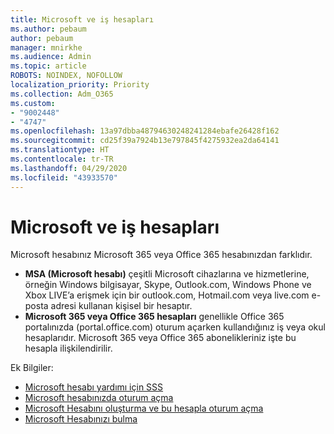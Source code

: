```yaml
---
title: Microsoft ve iş hesapları
ms.author: pebaum
author: pebaum
manager: mnirkhe
ms.audience: Admin
ms.topic: article
ROBOTS: NOINDEX, NOFOLLOW
localization_priority: Priority
ms.collection: Adm_O365
ms.custom:
- "9002448"
- "4747"
ms.openlocfilehash: 13a97dbba48794630248241284ebafe26428f162
ms.sourcegitcommit: cd25f39a7924b13e797845f4275932ea2da64141
ms.translationtype: HT
ms.contentlocale: tr-TR
ms.lasthandoff: 04/29/2020
ms.locfileid: "43933570"
---
```

# <a name="microsoft-and-business-accounts"></a>Microsoft ve iş hesapları

Microsoft hesabınız Microsoft 365 veya Office 365 hesabınızdan farklıdır.

- **MSA (Microsoft hesabı)** çeşitli Microsoft cihazlarına ve hizmetlerine, örneğin Windows bilgisayar, Skype, Outlook.com, Windows Phone ve Xbox LIVE’a erişmek için bir outlook.com, Hotmail.com veya live.com e-posta adresi kullanan kişisel bir hesaptır.
- **Microsoft 365 veya Office 365 hesapları** genellikle Office 365 portalınızda (portal.office.com) oturum açarken kullandığınız iş veya okul hesaplarıdır. Microsoft 365 veya Office 365 abonelikleriniz işte bu hesapla ilişkilendirilir.

Ek Bilgiler:

- [Microsoft hesabı yardımı için SSS](https://support.microsoft.com/hub/4294457/microsoft-account-help) 
- [Microsoft hesabınızda oturum açma](https://support.microsoft.com/help/4028195/microsoft-account-how-to-sign-in)
- [Microsoft Hesabını oluşturma ve bu hesapla oturum açma](https://account.microsoft.com/account)
- [Microsoft Hesabınızı bulma](https://support.microsoft.com/help/13811/microsoft-account-how-to-find)
